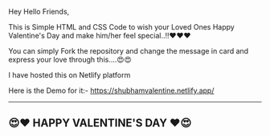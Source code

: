 Hey Hello Friends,

This is Simple HTML and CSS Code to wish your Loved Ones Happy Valentine's Day and make him/her feel special..!!❤️❤️❤️

You can simply Fork the repository and change the message in card and express your love through this....😍😍

I have hosted this on Netlify platform

Here is the Demo for it:- 
https://shubhamvalentine.netlify.app/

--------------------------------------------------------------
😍❤️ HAPPY VALENTINE'S DAY ❤️😍
--------------------------------------------------------------
